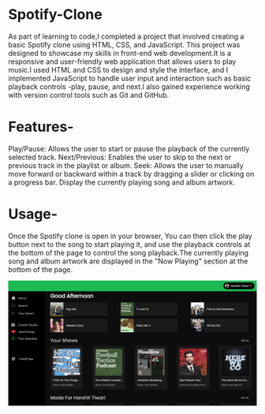 # Spotify-Clone
As part of learning to code,I completed a project that involved creating a basic Spotify clone using HTML, CSS, and JavaScript. This project was designed to showcase my skills in front-end web development.It is a responsive and user-friendly web application that allows users to play music.I used HTML and CSS to design and style the interface, and I implemented JavaScript to handle user input and interaction such as basic playback controls -play, pause, and next.I also gained experience working with version control tools such as Git and GitHub.

# Features-
Play/Pause: Allows the user to start or pause the playback of the currently selected track.
Next/Previous: Enables the user to skip to the next or previous track in the playlist or album.
Seek: Allows the user to manually move forward or backward within a track by dragging a slider or clicking on a progress bar.
Display the currently playing song and album artwork.

# Usage-
Once the Spotify clone is open in your browser, You can then click the play button next to the song to start playing it, and use the playback controls at the bottom of the page to control the song playback.The currently playing song and album artwork are displayed in the "Now Playing" section at the bottom of the page.

![image alt](https://github.com/Harshit6201/Spotify-Clone/blob/bc258a75ef40243439181ea2f0483e0526a4f83a/Screenshot%202025-01-21%20161502.png)
